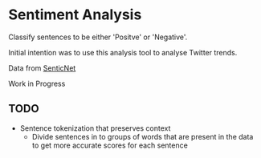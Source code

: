 # Sentiment Analysis

Classify sentences to be either 'Positve' or 'Negative'.

Initial intention was to use this analysis tool to analyse Twitter trends.

Data from [SenticNet](https://sentic.net/)

Work in Progress

## TODO
- Sentence tokenization that preserves context
    - Divide sentences in to groups of words that are present in the data to get more accurate scores for each sentence